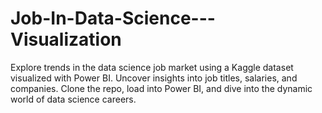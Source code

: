 # Job-In-Data-Science---Visualization
Explore trends in the data science job market using a Kaggle dataset visualized with Power BI. Uncover insights into job titles, salaries, and companies. Clone the repo, load into Power BI, and dive into the dynamic world of data science careers.
